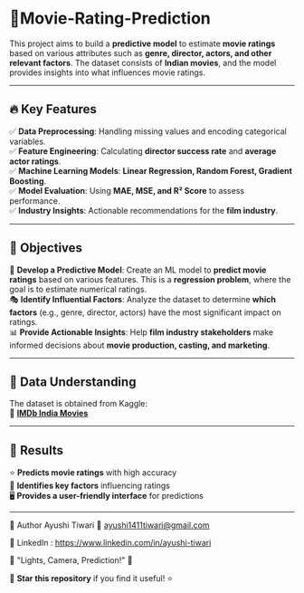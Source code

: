 # 🎥Movie-Rating-Prediction
This project aims to build a **predictive model** to estimate **movie ratings** based on various attributes such as **genre, director, actors, and other relevant factors**. The dataset consists of **Indian movies**, and the model provides insights into what influences movie ratings.

---

## 🔥 Key Features
✅ **Data Preprocessing**: Handling missing values and encoding categorical variables.  
✅ **Feature Engineering**: Calculating **director success rate** and **average actor ratings**.  
✅ **Machine Learning Models**: **Linear Regression, Random Forest, Gradient Boosting**.  
✅ **Model Evaluation**: Using **MAE, MSE, and R² Score** to assess performance.  
✅ **Industry Insights**: Actionable recommendations for the **film industry**.

---

## 🎯 Objectives
🎥 **Develop a Predictive Model**: Create an ML model to **predict movie ratings** based on various features. This is a **regression problem**, where the goal is to estimate numerical ratings.  
🎭 **Identify Influential Factors**: Analyze the dataset to determine **which factors** (e.g., genre, director, actors) have the most significant impact on ratings.  
📊 **Provide Actionable Insights**: Help **film industry stakeholders** make informed decisions about **movie production, casting, and marketing**.

---

## 📂 Data Understanding
The dataset is obtained from Kaggle:  
📌 **[IMDb India Movies](https://www.kaggle.com/datasets/adrianmcmahon/imdb-india-movies)**

---

## 📌 Results
⭐ **Predicts movie ratings** with high accuracy  
🎯 **Identifies key factors** influencing ratings  
🖥️ **Provides a user-friendly interface** for predictions  

---
👤 Author
Ayushi Tiwari
📧 ayushi1411tiwari@gmail.com

🔗 LinkedIn : https://www.linkedin.com/in/ayushi-tiwari

🎥 "Lights, Camera, Prediction!" 🚀


🚀 **Star this repository** if you find it useful! ⭐
